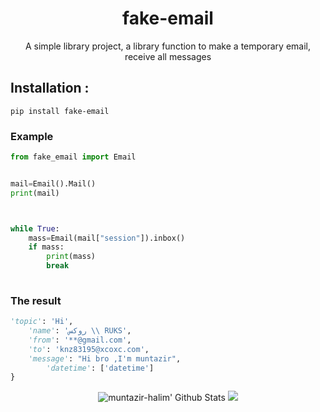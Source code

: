 <h1 align="center">fake-email</h1>
<p align="center">A simple library project, a library function to make a temporary email, receive all messages</p>


## Installation :
```
pip install fake-email
```
### Example
```python
from fake_email import Email


mail=Email().Mail()
print(mail)



while True:
	mass=Email(mail["session"]).inbox()
	if mass:
		print(mass)
		break
	
```
### The result

```python 
'topic': 'Hi', 
	'name': 'روكس \\ RUKS', 
	'from': '**@gmail.com', 
	'to': 'knz83195@xcoxc.com', 
	'message': "Hi bro ,I'm muntazir", 
        'datetime': ['datetime']
}
```
</p>
<p align="center">
  <img alt="muntazir-halim' Github Stats" src="https://github-readme-stats.vercel.app/api?username=muntazir-halim&show_icons=true&include_all_commits=true&hide_border=true" />
 <img src="https://github-readme-stats.anuraghazra1.vercel.app/api/top-langs/?username=muntazir-halim&hide=ruby,perl&hide_border=true" /> 
</p>


